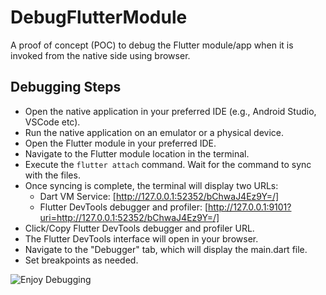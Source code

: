 # DebugFlutterModule
A proof of concept (POC) to debug the Flutter module/app when it is invoked from the native side using browser.

## Debugging Steps
- Open the native application in your preferred IDE (e.g., Android Studio, VSCode etc).
- Run the native application on an emulator or a physical device.
- Open the Flutter module in your preferred IDE.
- Navigate to the Flutter module location in the terminal.
- Execute the `flutter attach` command. Wait for the command to sync with the files.
- Once syncing is complete, the terminal will display two URLs:
  - Dart VM Service: [http://127.0.0.1:52352/bChwaJ4Ez9Y=/]
  - Flutter DevTools debugger and profiler: [http://127.0.0.1:9101?uri=http://127.0.0.1:52352/bChwaJ4Ez9Y=/]
- Click/Copy Flutter DevTools debugger and profiler URL.
- The Flutter DevTools interface will open in your browser.
- Navigate to the "Debugger" tab, which will display the main.dart file.
- Set breakpoints as needed.

![Enjoy Debugging](https://media.giphy.com/media/QNFhOolVeCzPQ2Mx85/giphy.gif)


